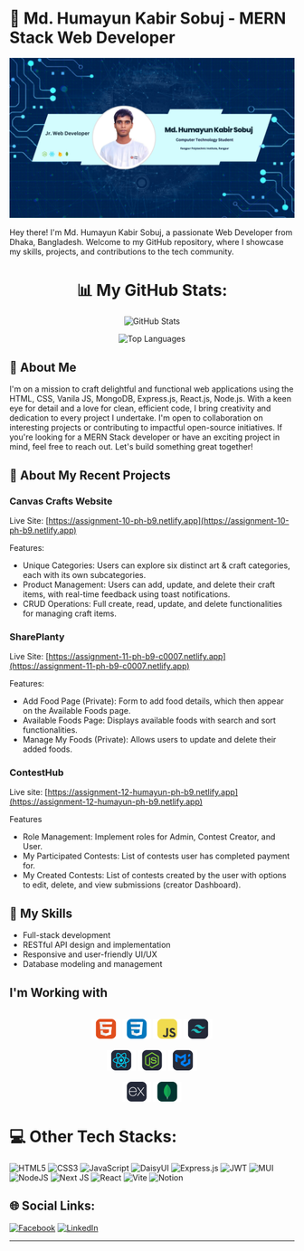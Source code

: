 # 👋 Md. Humayun Kabir Sobuj - MERN Stack Web Developer
![Profile Image](/src/GithubBanner.jpg)

Hey there! I'm Md. Humayun Kabir Sobuj, a passionate Web Developer from Dhaka, Bangladesh. Welcome to my GitHub repository, where I showcase my skills, projects, and contributions to the tech community.
<div align="center">

# 📊 My GitHub Stats:
<img src="https://github-readme-stats.vercel.app/api?username=humayun506034&theme=dark&hide_border=false&include_all_commits=false&count_private=false" alt="GitHub Stats" /> <br />

<img src="https://github-readme-stats.vercel.app/api/top-langs/?username=humayun506034&theme=dark&hide_border=false&include_all_commits=false&count_private=false&layout=compact" alt="Top Languages" />
</div>

## 🚀 About Me

I'm on a mission to craft delightful and functional web applications using the HTML, CSS, Vanila JS, MongoDB, Express.js, React.js, Node.js. With a keen eye for detail and a love for clean, efficient code, I bring creativity and dedication to every project I undertake. I'm open to collaboration on interesting projects or contributing to impactful open-source initiatives. If you're looking for a MERN Stack developer or have an exciting project in mind, feel free to reach out. Let's build something great together!

## 💼 About My Recent Projects

### Canvas Crafts Website
Live Site: [https://assignment-10-ph-b9.netlify.app](https://assignment-10-ph-b9.netlify.app)

Features:
- Unique Categories: Users can explore six distinct art & craft categories, each with its own subcategories.
- Product Management: Users can add, update, and delete their craft items, with real-time feedback using toast
notifications.
- CRUD Operations: Full create, read, update, and delete functionalities for managing craft items.

### SharePlanty
Live Site: [https://assignment-11-ph-b9-c0007.netlify.app](https://assignment-11-ph-b9-c0007.netlify.app)

Features:
- Add Food Page (Private): Form to add food details, which then appear on the Available Foods page.
- Available Foods Page: Displays available foods with search and sort functionalities.
- Manage My Foods (Private): Allows users to update and delete their added foods.

### ContestHub
Live site: [https://assignment-12-humayun-ph-b9.netlify.app](https://assignment-12-humayun-ph-b9.netlify.app)

Features
- Role Management: Implement roles for Admin, Contest Creator, and User.
- My Participated Contests: List of contests user has completed payment for.
- My Created Contests: List of contests created by the user with options to edit, delete, and view submissions (creator
Dashboard).

## 🔧 My Skills

- Full-stack development
- RESTful API design and implementation
- Responsive and user-friendly UI/UX
- Database modeling and management



## I'm Working with

<div align="center">
<br>
<img style="width: 10%;" src="src/html.svg" alt="">
<img style="width: 10%;" src="src/css.svg" alt="">
<img style="width: 10%;" src="src/java.svg" alt="">
<img style="width: 10%;" src="src/Metarial.svg" alt="">
</div>
<br>
<div align="center">

<img style="width: 10%;" src="src/react.svg" alt="">
<img style="width: 10%;" src="src/node.svg" alt="">
<img style="width: 10%;" src="src/meta.svg" alt="">
</div>
<br>
<div align="center" style="margin-bottom: 10px;">
<img style="width: 10%;" src="src/express.svg" alt="">
<img style="width: 10%;" src="src/mongo.svg" alt="">
</div>

# 💻 Other Tech Stacks:
![HTML5](https://img.shields.io/badge/html5-%23E34F26.svg?style=for-the-badge&logo=html5&logoColor=white) ![CSS3](https://img.shields.io/badge/css3-%231572B6.svg?style=for-the-badge&logo=css3&logoColor=white) ![JavaScript](https://img.shields.io/badge/javascript-%23323330.svg?style=for-the-badge&logo=javascript&logoColor=%23F7DF1E) ![DaisyUI](https://img.shields.io/badge/daisyui-5A0EF8?style=for-the-badge&logo=daisyui&logoColor=white) ![Express.js](https://img.shields.io/badge/express.js-%23404d59.svg?style=for-the-badge&logo=express&logoColor=%2361DAFB) ![JWT](https://img.shields.io/badge/JWT-black?style=for-the-badge&logo=JSON%20web%20tokens) ![MUI](https://img.shields.io/badge/MUI-%230081CB.svg?style=for-the-badge&logo=mui&logoColor=white) ![NodeJS](https://img.shields.io/badge/node.js-6DA55F?style=for-the-badge&logo=node.js&logoColor=white) ![Next JS](https://img.shields.io/badge/Next-black?style=for-the-badge&logo=next.js&logoColor=white) ![React](https://img.shields.io/badge/react-%2320232a.svg?style=for-the-badge&logo=react&logoColor=%2361DAFB) ![Vite](https://img.shields.io/badge/vite-%23646CFF.svg?style=for-the-badge&logo=vite&logoColor=white) ![Notion](https://img.shields.io/badge/Notion-%23000000.svg?style=for-the-badge&logo=notion&logoColor=white)


## 🌐 Social Links:
[![Facebook](https://img.shields.io/badge/Facebook-%231877F2.svg?logo=Facebook&logoColor=white)](https://facebook.com/md.humayunkabirsobuj506034) [![LinkedIn](https://img.shields.io/badge/LinkedIn-%230077B5.svg?logo=linkedin&logoColor=white)](https://linkedin.com/in/mdhumayun123)

---


